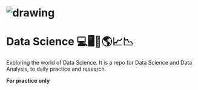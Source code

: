 # <img src="https://raw.githubusercontent.com/debjeet-dev/data_science/main/repoCover_img.jpg?token=GHSAT0AAAAAABVUUNRPVW6YMWLX4DQWQTH6YWB4SBA" alt="drawing"/>

# Data Science 💻🖥🧠🌎📈📉

Exploring the world of Data Science.
It is a repo for Data Science and Data Analysis, to daily practice and research.


**For practice only**


